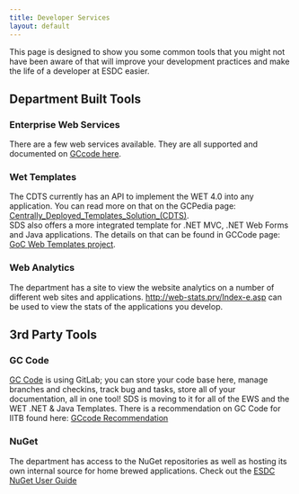 ```yaml
---
title: Developer Services
layout: default
---
```


This page is designed to show you some common tools that you might not have been aware of that will improve your development practices and make the life of a developer at ESDC easier.

## Department Built Tools

### Enterprise Web Services

There are a few web services available. They are all supported and documented on [GCcode here](https://gccode.ssc-spc.gc.ca/iitb-dgiit/sds/ews).

### Wet Templates

The CDTS currently has an API to implement the WET 4.0 into any application. You can read more on that on the GCPedia page: [Centrally_Deployed_Templates_Solution_(CDTS)](https://cenw-wscoe.github.io/sgdc-cdts/index.html).  
SDS also offers a more integrated template for .NET MVC, .NET Web Forms and Java applications. The details on that can be found in GCCode page: [GoC Web Templates project](https://gccode.ssc-spc.gc.ca/GOCWebTemplates).

### Web Analytics

The department has a site to view the website analytics on a number of different web sites and applications. <http://web-stats.prv/Index-e.asp> can be used to view the stats of the applications you develop.

## 3rd Party Tools

### GC Code

[GC Code](https://gccode.ssc-spc.gc.ca/)
is using GitLab; you can store your code base here, manage branches and checkins, track bug and tasks, store all of your documentation, all in one tool! SDS is moving to it for all of the EWS and the WET .NET & Java Templates.
There is a recommendation on GC Code for IITB found here: [GCcode Recommendation](https://github.com/esdc-edsc/Welcome/blob/master/Recommendations/GCcode.md)

### NuGet

The department has access to the NuGet repositories as well as hosting its own internal source for home brewed applications.
Check out the [ESDC NuGet User Guide](https://github.com/esdc-devcop/ESDC-Development-Setup/blob/master/nugetuserguide.md)

